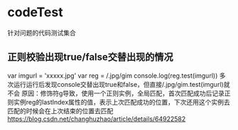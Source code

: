 # codeTest
针对问题的代码测试集合
## 正则校验出现true/false交替出现的情况
var imgurl = 'xxxxx.jpg'
var reg = /\.jpg/gim
console.log(reg.test(imgurl))
多次运行运行后发现console交替出现true和false，但直接/\.jpg/gim.test(imgurl)就不会
原因：修饰符g导致，使用一个正则实例，全局匹配，首次匹配成功后记录正则实例reg的lastIndex属性的值，表示上次匹配成功的位置，下次还用这个实例去匹配的时候会在上次结束的位置去匹配
https://blog.csdn.net/changhuzhao/article/details/64922582
